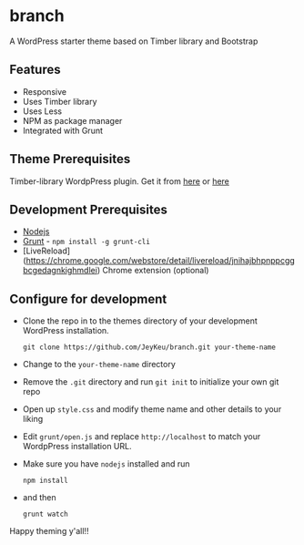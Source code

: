 # branch
A WordPress starter theme based on Timber library and Bootstrap

Features
---
- Responsive
- Uses Timber library
- Uses Less
- NPM as package manager
- Integrated with Grunt

Theme Prerequisites
---
Timber-library WordpPress plugin. Get it from [here](https://wordpress.org/plugins/timber-library/) or [here](https://github.com/jarednova/timber)

Development Prerequisites
---

- [Nodejs](http://nodejs.org)
- [Grunt](http://gruntjs.com/) - `npm install -g grunt-cli`
- [LiveReload] (https://chrome.google.com/webstore/detail/livereload/jnihajbhpnppcggbcgedagnkighmdlei) Chrome extension (optional)

Configure for development
---

- Clone the repo in to the themes directory of your development WordPress installation.

    `git clone https://github.com/JeyKeu/branch.git your-theme-name`
    
- Change to the `your-theme-name` directory
- Remove the `.git` directory and run `git init` to initialize your own git repo
- Open up `style.css` and modify theme name and other details to your liking
- Edit `grunt/open.js` and replace `http://localhost` to match your WordpPress installation URL.
- Make sure you have `nodejs` installed and run

    `npm install`
    
- and then

    `grunt watch`

Happy theming y'all!!

